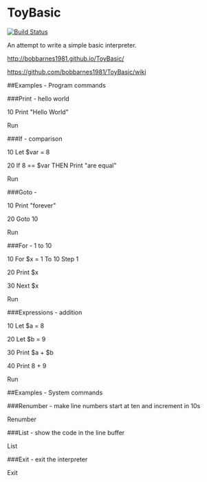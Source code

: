 # ToyBasic

[![Build Status](https://travis-ci.org/bobbarnes1981/ToyBasic.svg?branch=master)](https://travis-ci.org/bobbarnes1981/ToyBasic)

An attempt to write a simple basic interpreter.

http://bobbarnes1981.github.io/ToyBasic/

https://github.com/bobbarnes1981/ToyBasic/wiki

##Examples - Program commands

###Print - hello world

10 Print "Hello World"

Run

###If - comparison

10 Let $var = 8

20 If 8 == $var THEN Print "are equal"

Run

###Goto - 

10 Print "forever"

20 Goto 10

Run

###For - 1 to 10

10 For $x = 1 To 10 Step 1

20 Print $x

30 Next $x

Run

###Expressions - addition

10 Let $a = 8

20 Let $b = 9

30 Print $a + $b

40 Print 8 + 9

Run

##Examples - System commands

###Renumber - make line numbers start at ten and increment in 10s

Renumber

###List - show the code in the line buffer

List

###Exit - exit the interpreter

Exit
